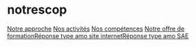 # notrescop
[Notre approche](notre-presentation.md) [Nos activités](activites.md) [Nos compétences](Competences.md) [Notre offre de formation](formation-accompagnement.md)[Réponse type amo site internet](reponse_amo-site-internet.md)[Réponse type amo SAE](reponse_amo-ae.md)

